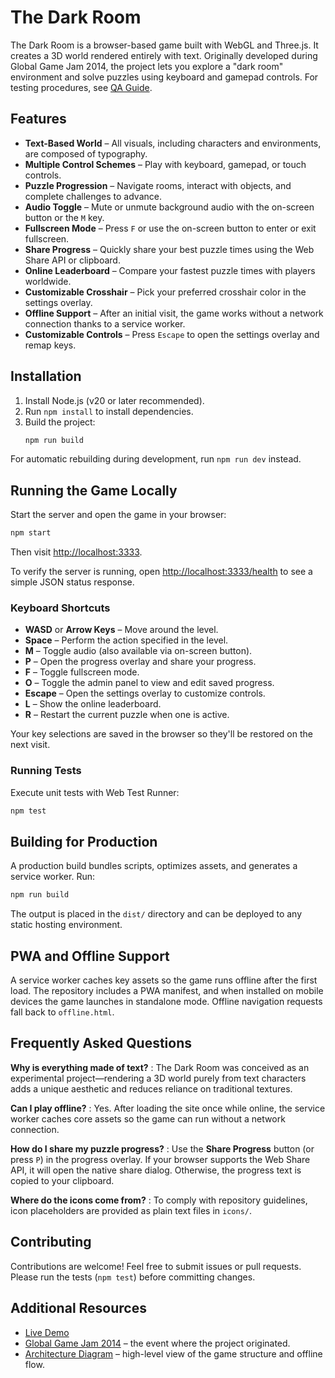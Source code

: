 # The Dark Room

The Dark Room is a browser-based game built with WebGL and Three.js. It creates a 3D world rendered entirely with text. Originally developed during Global Game Jam 2014, the project lets you explore a "dark room" environment and solve puzzles using keyboard and gamepad controls.
For testing procedures, see [QA Guide](QA_GUIDE.md).


## Features

- **Text-Based World** – All visuals, including characters and environments, are composed of typography.
- **Multiple Control Schemes** – Play with keyboard, gamepad, or touch controls.
- **Puzzle Progression** – Navigate rooms, interact with objects, and complete challenges to advance.
- **Audio Toggle** – Mute or unmute background audio with the on-screen button or the `M` key.
- **Fullscreen Mode** – Press `F` or use the on-screen button to enter or exit fullscreen.
- **Share Progress** – Quickly share your best puzzle times using the Web Share API or clipboard.
- **Online Leaderboard** – Compare your fastest puzzle times with players worldwide.
- **Customizable Crosshair** – Pick your preferred crosshair color in the settings overlay.
- **Offline Support** – After an initial visit, the game works without a network connection thanks to a service worker.
- **Customizable Controls** – Press `Escape` to open the settings overlay and remap keys.

## Installation

1. Install Node.js (v20 or later recommended).
2. Run `npm install` to install dependencies.
3. Build the project:
   ```bash
   npm run build
   ```

For automatic rebuilding during development, run `npm run dev` instead.

## Running the Game Locally

Start the server and open the game in your browser:

```bash
npm start
```

Then visit [http://localhost:3333](http://localhost:3333).

To verify the server is running, open [http://localhost:3333/health](http://localhost:3333/health)
to see a simple JSON status response.

### Keyboard Shortcuts

- **WASD** or **Arrow Keys** – Move around the level.
- **Space** – Perform the action specified in the level.
- **M** – Toggle audio (also available via on-screen button).
- **P** – Open the progress overlay and share your progress.
- **F** – Toggle fullscreen mode.
- **O** – Toggle the admin panel to view and edit saved progress.
- **Escape** – Open the settings overlay to customize controls.
- **L** – Show the online leaderboard.
- **R** – Restart the current puzzle when one is active.

Your key selections are saved in the browser so they'll be restored on the next visit.

### Running Tests

Execute unit tests with Web Test Runner:

```bash
npm test
```

## Building for Production

A production build bundles scripts, optimizes assets, and generates a service worker. Run:

```bash
npm run build
```

The output is placed in the `dist/` directory and can be deployed to any static hosting environment.

## PWA and Offline Support

A service worker caches key assets so the game runs offline after the first load.
The repository includes a PWA manifest, and when installed on mobile devices the
game launches in standalone mode. Offline navigation requests fall back to
`offline.html`.

## Frequently Asked Questions

**Why is everything made of text?**
: The Dark Room was conceived as an experimental project—rendering a 3D world purely from text characters adds a unique aesthetic and reduces reliance on traditional textures.

**Can I play offline?**
: Yes. After loading the site once while online, the service worker caches core assets so the game can run without a network connection.

**How do I share my puzzle progress?**
: Use the **Share Progress** button (or press `P`) in the progress overlay. If your browser supports the Web Share API, it will open the native share dialog. Otherwise, the progress text is copied to your clipboard.

**Where do the icons come from?**
: To comply with repository guidelines, icon placeholders are provided as plain text files in `icons/`.

## Contributing

Contributions are welcome! Feel free to submit issues or pull requests. Please run the tests (`npm test`) before committing changes.

## Additional Resources

- [Live Demo](http://the-dark-room-game.herokuapp.com)
- [Global Game Jam 2014](https://globalgamejam.org/) – the event where the project originated.
- [Architecture Diagram](ARCHITECTURE.md) – high-level view of the game
  structure and offline flow.

